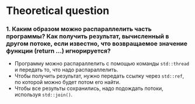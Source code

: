 # Theoretical question
### 1. Каким образом можно распараллелить часть программы? Как получить результат, вычисленный в другом потоке, если известно, что возвращаемое значение функции (return ...) игнорируется?
- Программу можно распараллелить c помощью команды `std::thread` и передать то, что надо распараллелить.
- Чтобы получить результат, нужно передать ссылку через `std::ref`, по которой можно будет потом его найти.
- Чтобы все результы сохранились, надо подождать потоки, используя `std::join()`.
